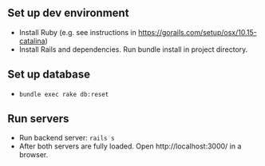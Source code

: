 ## Set up dev environment
- Install Ruby (e.g. see instructions in https://gorails.com/setup/osx/10.15-catalina)
- Install Rails and dependencies. Run bundle install in project directory.

## Set up database
- `bundle exec rake db:reset`

## Run servers
- Run backend server: `rails s`
- After both servers are fully loaded. Open http://localhost:3000/ in a browser.
